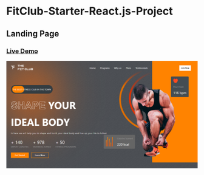# FitClub-Starter-React.js-Project

## Landing Page

<h3><a href="https://fitclub-bahaaghali000.onrender.com/">Live Demo</a></h3>

<img src="./src/assets/preview.png" />
